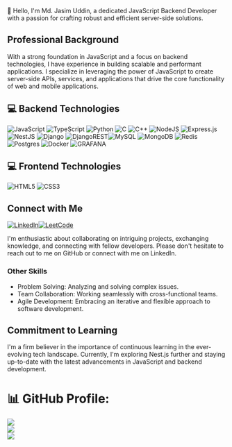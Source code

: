 
👋 Hello, I'm Md. Jasim Uddin, a dedicated JavaScript Backend Developer with a passion for crafting robust and efficient server-side solutions.

## Professional Background
With a strong foundation in JavaScript and a focus on backend technologies, I have experience in building scalable and performant applications. I specialize in leveraging the power of JavaScript to create server-side APIs, services, and applications that drive the core functionality of web and mobile applications.

## 💻 Backend Technologies
![JavaScript](https://img.shields.io/badge/javascript-%23323330.svg?style=for-the-badge&logo=javascript&logoColor=%23F7DF1E) ![TypeScript](https://img.shields.io/badge/typescript-%23007ACC.svg?style=for-the-badge&logo=typescript&logoColor=white) ![Python](https://img.shields.io/badge/python-3670A0?style=for-the-badge&logo=python&logoColor=ffdd54) ![C](https://img.shields.io/badge/c-%2300599C.svg?style=for-the-badge&logo=c&logoColor=white) ![C++](https://img.shields.io/badge/c++-%2300599C.svg?style=for-the-badge&logo=c%2B%2B&logoColor=white) ![NodeJS](https://img.shields.io/badge/node.js-6DA55F?style=for-the-badge&logo=node.js&logoColor=white) ![Express.js](https://img.shields.io/badge/express.js-%23404d59.svg?style=for-the-badge&logo=express&logoColor=%2361DAFB) ![NestJS](https://img.shields.io/badge/nestjs-%23E0234E.svg?style=for-the-badge&logo=nestjs&logoColor=white) ![Django](https://img.shields.io/badge/django-%23092E20.svg?style=for-the-badge&logo=django&logoColor=white) ![DjangoREST](https://img.shields.io/badge/DJANGO-REST-ff1709?style=for-the-badge&logo=django&logoColor=white&color=ff1709&labelColor=gray)![MySQL](https://img.shields.io/badge/mysql-%2300000f.svg?style=for-the-badge&logo=mysql&logoColor=white) ![MongoDB](https://img.shields.io/badge/MongoDB-%234ea94b.svg?style=for-the-badge&logo=mongodb&logoColor=white) ![Redis](https://img.shields.io/badge/redis-%23DD0031.svg?style=for-the-badge&logo=redis&logoColor=white) ![Postgres](https://img.shields.io/badge/postgres-%23316192.svg?style=for-the-badge&logo=postgresql&logoColor=white) ![Docker](https://img.shields.io/badge/docker-%230db7ed.svg?style=for-the-badge&logo=docker&logoColor=white)  ![GRAFANA](https://img.shields.io/badge/grafana-F46800.svg?style=for-the-badge&logo=grafana&logoColor=white&color=%23F46800)

## 💻 Frontend Technologies
![HTML5](https://img.shields.io/badge/html5-%23E34F26.svg?style=for-the-badge&logo=html5&logoColor=white) ![CSS3](https://img.shields.io/badge/css3-%231572B6.svg?style=for-the-badge&logo=css3&logoColor=white) 

## Connect with Me
[![LinkedIn](https://img.shields.io/badge/LinkedIn-%230077B5.svg?style=for-the-badge&logo=linkedin&logoColor=white)](https://linkedin.com/in/jasim-uddin-042715136)[![LeetCode](https://img.shields.io/badge/LeetCode-%23FFA116.svg?style=for-the-badge&logo=leetCode&logoColor=white)](https://https://leetcode.com/JASIMUDDIN/)

I'm enthusiastic about collaborating on intriguing projects, exchanging knowledge, and connecting with fellow developers. Please don't hesitate to reach out to me on GitHub or connect with me on LinkedIn.
### Other Skills
- Problem Solving: Analyzing and solving complex issues.
- Team Collaboration: Working seamlessly with cross-functional teams.
- Agile Development: Embracing an iterative and flexible approach to software development.

## Commitment to Learning
I'm a firm believer in the importance of continuous learning in the ever-evolving tech landscape. Currently, I'm exploring Nest.js further and staying up-to-date with the latest advancements in JavaScript and backend development.

# 📊 GitHub Profile:
![](https://github-readme-stats.vercel.app/api?username=JASIM16027&theme=dark&hide_border=false&include_all_commits=true&count_private=true)<br/>
![](https://github-readme-streak-stats.herokuapp.com/?user=JASIM16027&theme=dark&hide_border=false)<br/>
![](https://github-readme-stats.vercel.app/api/top-langs/?username=JASIM16027&theme=dark&hide_border=false&include_all_commits=true&count_private=true&layout=compact)


